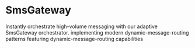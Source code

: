# SmsGateway
Instantly orchestrate high-volume messaging with our adaptive SmsGateway orchestrator. implementing modern dynamic-message-routing patterns featuring dynamic-message-routing capabilities

